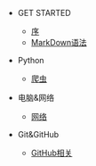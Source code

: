 - GET STARTED

  - [序](README.md)
  - [MarkDown语法](MD_LANG.md)
  
- Python

  - [爬虫](python/spider.md)

- 电脑&网络

  - [网络](pc_net/internet.md)

- Git&GitHub
  - [GitHub相关](Git&GitHub/GitHub)

